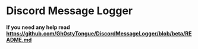 # Discord Message Logger

**If you need any help read https://github.com/Gh0styTongue/DiscordMessageLogger/blob/beta/README.md**
